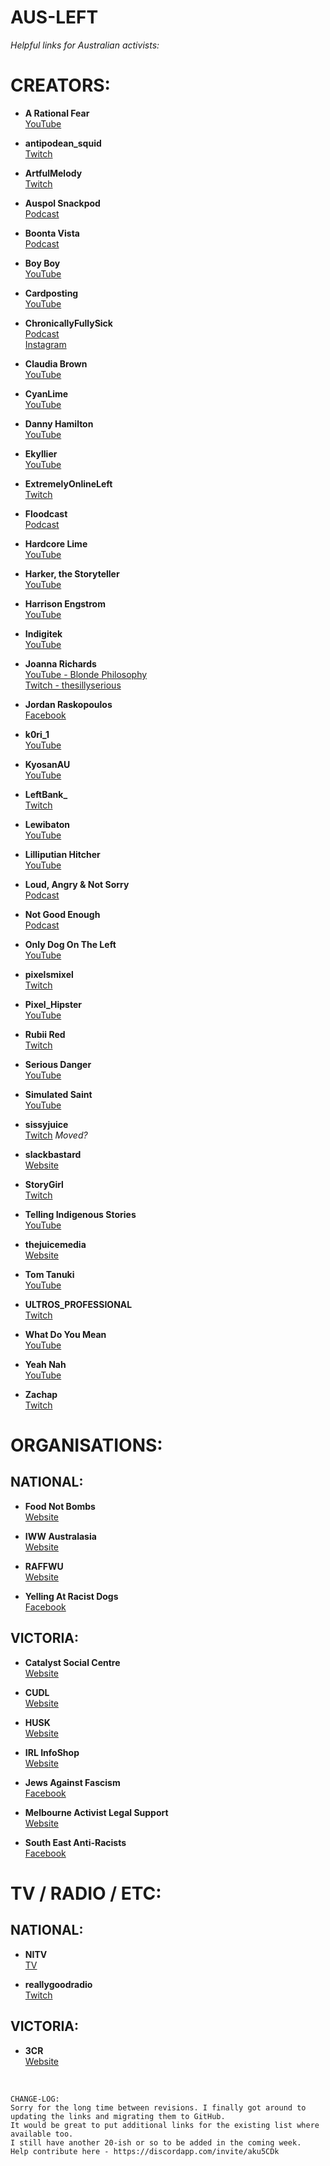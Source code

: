 # AUS-LEFT

*Helpful links for Australian activists:*


# CREATORS:

* **A Rational Fear**<br>
[YouTube](https://www.youtube.com/@ARationalFear)


* **antipodean_squid**<br>
[Twitch](https://www.twitch.tv/antipodean_squid)


* **ArtfulMelody**<br>
[Twitch](https://www.twitch.tv/artfulmelody)


* **Auspol Snackpod**<br>
[Podcast](https://auspolsnackpod.podbean.com)


* **Boonta Vista**<br>
[Podcast](https://soundcloud.com/boontavista)


* **Boy Boy**<br>
[YouTube](https://www.youtube.com/@Boy_Boy)


* **Cardposting**<br>
[YouTube](https://www.youtube.com/@cardposting)


* **ChronicallyFullySick**<br>
[Podcast](https://open.spotify.com/show/2Ngm8n5elIVEsl0QmcawAb?si=434d8c5a35344adf)<br>
[Instagram](https://www.instagram.com/chronicallyfullysick0)


* **Claudia Brown**<br>
[YouTube](https://www.youtube.com/@claudiabrown3026)


* **CyanLime**<br>
[YouTube](https://www.youtube.com/c/CyanLime)


* **Danny Hamilton**<br>
[YouTube](https://www.youtube.com/@LetsTalkWithDannyHamilton)


* **Ekyllier**<br>
[YouTube](https://www.youtube.com/@Ekyllier)


* **ExtremelyOnlineLeft**<br>
[Twitch](https://www.twitch.tv/extremelyonlineleft)


* **Floodcast**<br>
[Podcast](https://www.floodmedia.org/floodcast)


* **Hardcore Lime**<br>
[YouTube](https://www.youtube.com/@HardcoreLime)


* **Harker, the Storyteller**<br>
[YouTube](https://www.youtube.com/@HarkertheStoryteller)


* **Harrison Engstrom**<br>
[YouTube](https://www.youtube.com/@harrisonE)


* **Indigitek**<br>
[YouTube](https://www.twitch.tv/indigitek)


* **Joanna Richards**<br>
[YouTube - Blonde Philosophy](https://www.youtube.com/@BlondePhilosophy)<br>
[Twitch - thesillyserious](https://www.twitch.tv/thesillyserious)


* **Jordan Raskopoulos**<br>
[Facebook](https://www.facebook.com/jordanrasko/)


* **k0ri_1**<br>
[YouTube](https://www.youtube.com/@k0ri_196)


* **KyosanAU**<br>
[YouTube](https://www.youtube.com/@KyosanAU)


* **LeftBank_**<br>
[Twitch](https://www.twitch.tv/leftbank_)


* **Lewibaton**<br>
[YouTube](https://www.youtube.com/@lewibaton5989)


* **Lilliputian Hitcher**<br>
[YouTube](https://www.youtube.com/@lilliputianhitcher3808)


* **Loud, Angry & Not Sorry**<br>
[Podcast](https://loudandangry.podbean.com)


* **Not Good Enough**<br>
[Podcast](http://notgoodpod.com)


* **Only Dog On The Left**<br>
[YouTube](https://www.youtube.com/@onlydogontheleft)


* **pixelsmixel**<br>
[Twitch](https://www.twitch.tv/pixelsmixel)


* **Pixel_Hipster**<br>
[YouTube](https://www.youtube.com/@PixelHipster)


* **Rubii Red**<br>
[Twitch](https://www.twitch.tv/lifeofrubii)


* **Serious Danger**<br>
[YouTube](https://www.youtube.com/@SeriousDangerAU)


* **Simulated Saint**<br>
[YouTube](https://www.youtube.com/@SimulatedSaint)


* **sissyjuice**<br>
[Twitch](https://www.twitch.tv/sissyjuice) *Moved?*


* **slackbastard**<br>
[Website](https://slackbastard.anarchobase.com)


* **StoryGirl**<br>
[Twitch](https://www.twitch.tv/storygirl)


* **Telling Indigenous Stories**<br>
[YouTube](https://www.youtube.com/@Indigenous-Stories)


* **thejuicemedia**<br>
[Website](https://www.thejuicemedia.com/)


* **Tom Tanuki**<br>
[YouTube](https://www.youtube.com/@TomTanuki)


* **ULTROS_PROFESSIONAL**<br>
[Twitch](https://www.twitch.tv/ultros_professional)


* **What Do You Mean**<br>
[YouTube](https://www.youtube.com/@WhatDoYouMeanVideos)


* **Yeah Nah**<br>
[YouTube](https://www.youtube.com/@yeahnah3312)


* **Zachap**<br>
[Twitch](https://www.twitch.tv/zachap)




# ORGANISATIONS:

## NATIONAL:

* **Food Not Bombs**<br>
[Website](https://www.foodnotbombs.net/australia.html)


* **IWW Australasia**<br>
[Website](https://www.iww.org.au)


* **RAFFWU**<br>
[Website](https://raffwu.org.au)


* **Yelling At Racist Dogs**<br>
[Facebook](https://www.facebook.com/yard.aus)


## VICTORIA:

* **Catalyst Social Centre**<br>
[Website](https://catalystcentre.net)


* **CUDL**<br>
[Website](https://www.cudl.org.au)


* **HUSK**<br>
[Website](https://husk.house)


* **IRL InfoShop**<br>
[Website](https://www.irlinfoshop.org)


* **Jews Against Fascism**<br>
[Facebook](https://www.facebook.com/Jewsagainstfascism)


* **Melbourne Activist Legal Support**<br>
[Website](https://mals.au)


* **South East Anti-Racists**<br>
[Facebook](https://www.facebook.com/SEARCommunity/)




# TV / RADIO / ETC:

## NATIONAL:

* **NITV**<br>
[TV](https://www.sbs.com.au/ondemand/program/nitv-news)


* **reallygoodradio**<br>
[Twitch](https://www.twitch.tv/reallygoodradio)


## VICTORIA:

* **3CR**<br>
[Website](https://www.3cr.org.au)<br>
<br>

```
CHANGE-LOG:
Sorry for the long time between revisions. I finally got around to updating the links and migrating them to GitHub.
It would be great to put additional links for the existing list where available too.
I still have another 20-ish or so to be added in the coming week.
Help contribute here - https://discordapp.com/invite/aku5CDk
```
